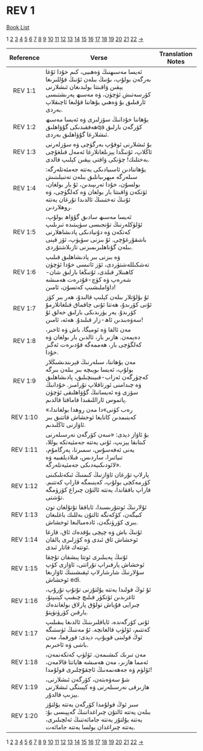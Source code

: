 # REV 1
[Book List](../README.md)

1 [2](./chapter_2.md) [3](./chapter_3.md) [4](./chapter_4.md) [5](./chapter_5.md) [6](./chapter_6.md) [7](./chapter_7.md) [8](./chapter_8.md) [9](./chapter_9.md) [10](./chapter_10.md) [11](./chapter_11.md) [12](./chapter_12.md) [13](./chapter_13.md) [14](./chapter_14.md) [15](./chapter_15.md) [16](./chapter_16.md) [17](./chapter_17.md) [18](./chapter_18.md) [19](./chapter_19.md) [20](./chapter_20.md) [21](./chapter_21.md) [22](./chapter_22.md) [->](./chapter_2.md)

| Reference | Verse | Translation Notes |
|:---------:|-------|-------------------|
|REV 1:1|ئەيسا مەسىھنىڭ ۋەھىيى، كىم خۇدا ئۇغا بەرگەن بولۇپ، بۇنىڭ بىلەن ئۇنىڭ قۇللىرىغا يېقىن ۋاقىتتا بولىدىغان ئىشلارنى كۆرسەتىش ئۈچۈن، ۋە مەسىھ پەرىشتىسى ئارقىلىق بۇ ۋەھىي يۇھاننا قۇلىغا ئاچىقلاپ بەردى.||
|REV 1:2|يۇھاننا خۇدانىڭ سۆزلىرى ۋە ئەيسا مەسىھ ھەققىدىكى گۇۋاھلىقqa كۆرگەن بارلىق ئىشلارغا گۇۋاھلىق بەردى.||
|REV 1:3|بۇ ئىشلارنى ئوقۇپ بەرگۈچى ۋە سۆزلەرنى ئاڭلاپ، ئۇنىڭدا يېزىلغانلارغا ئەمەل قىلغۇچى بەختلىك! چۈنكى ۋاقتى يېقىن كېلىپ قالدى.||
|REV 1:4|يۇھاننادىن ئاسىيادىكى يەتتە جەمئەتلەرگە: سىلەرگە مېھرىبانلىق بىلەن تەتىيلىتىش بولسۇن، خۇدا تەرىپىدىن، ئۇ بار بولغان، ئۆتكەن ۋاقىتتا بار بولغان ۋە كەلگۈچى، ۋە ئۇنىڭ تەختىنىڭ ئالدىدا تۇرغان يەتتە روھلاردىن.||
|REV 1:5|ئەيسا مەسىھ سادىق گۇۋاھ بولۇپ، ئۆلۈكلەرنىڭ تۇنجىسى سۈپىتىدە تىرىلىپ كەتكەن ۋە دۇنيادىكى پادىشاھلارنى باشقۇرغۇچى. ئۇ بىزنى سۆيۈپ، ئۆز قېنى بىلەن گۇناھلىرىمىزنى تازىلاشتۇردى.||
|REV 1:6|ۋە بىزنى بىر پادىشاھلىق قىلىپ تەشكىللەشتۈردى، ئۆز ئاتىسى خۇدا ئۈچۈن كاھىنلار قىلدى، ئۇنىڭغا بارلىق شان-شەرەپ ۋە كۈچ-قۇدرەت ھەمىشە داۋاملىشىپ كەتسۇن، ئامىن!||
|REV 1:7|ئۇ بۇلۇتلار بىلەن كېلىپ قالىدۇ، ھەر بىر كۆز ئۇنى كۆرىدۇ، ھەتتا ئۇنى چاقماق قىلغانلارمۇ كۆرىدۇ. يەر يۈزىدىكى بارلىق خەلق ئۇ سەۋەبىدىن ئاھ-زار قىلىدۇ. ھەئە، ئامىن!||
|REV 1:8|مەن ئالفا ۋە ئومېگا، باش ۋە ئاخىر، دەيمەن. ھازىر بار، ئالدىن بار بولغان ۋە كەلگۈچى بار، ھەممەگە قۇدىرەت ئەگىز خۇدا.||
|REV 1:9|مەن يۇھاننا، سىلەرنىڭ قېرىندىشىڭلار بولۇپ، ئەيسا بويىچە بىز بىلەن بىرگە كەچۈرگەن ئەزاب-قىيىنچىلىق، پادىشاھلىق ۋە چىدامنى ئورتاقلاپ تۇرامىز. خۇدانىڭ سۆزى ۋە ئەيسانىڭ گۇۋاھلىقى ئۈچۈن پاتموس ئاراللىقىدا قاماقتا قالدىم.||
|REV 1:10|«رەب كۈنى»دا مەن روھدا بولغاندا، كەينىمدىن كانايغا ئوخشاش قاتتىق بىر ئاۋازنى ئاڭلىدىم.||
|REV 1:11|بۇ ئاۋاز دېدى: «سەن كۆرگەن نەرسىلەرنى كىتابقا يېزىپ، ئۇنى يەتتە جەمئيەتكە يوللا، يەنى ئەفەسۇس، سمىرنا، پەرگامۇم، تىياتىرا، ساردىس، فىلادېلفىيە ۋە لائودىكىيەدىكى جەمئيەتلەرگە».||
|REV 1:12|پارلاپ تۇرغان ئاۋازنىڭ كىمنىڭ ئىكەنلىكىنى كۆرمەكچى بولۇپ، كەينىمگە قاراپ كەتتىم. قاراپ باققاندا، يەتتە ئالتۇن چىراغ كۆزۈمگە تۇشتى.||
|REV 1:13|ئۇلارنىڭ ئوتتۇرىسىدا، ئاياققا تۇتۇلغان تون كىيگەن، كۆكەنگە ئالتۇن بەللىك باغلىغان بىرى كۆرۈنگەن، ئادەمبالىغا ئوخشاش.||
|REV 1:14|ئۇنىڭ باش ۋە چېچى يۇقدەك ئاق، قارغا ئوخشاش ئاق ئىدى ۋە كۆزلىرى يالقان ئوتتەك قاتار ئىدى.||
|REV 1:15|ئۇنىڭ پەيىلىرى ئوتتا پىشقان تۇچقا ئوخشاش پارقىراپ تۇراتتى، ئاۋازى كۆپ سۇلارنىڭ شارشارلاپ ئېقىشىنىڭ ئاۋازىغا ئوخشاش edi.||
|REV 1:16|ئۇ ئوڭ قولىدا يەتتە يۇلتۇزنى تۇتۇپ تۇرۇپ، ئاغزىدىن ئۆتكۈر قىلىچ چىقىپ كېتىپتۇ، چىرايى قۇياش تولۇق پارلاق بولغاندەك يارقىن كۆرۈنۈپتۇ.||
|REV 1:17|ئۇنى كۆرگەندە، ئاياقلىرىنىڭ ئالدىغا يىقىلىپ كەتتىم، ئۆلۈپ قالغانچە. ئۇ مەننىڭ ئۈستىگە ئوڭ قولىنى قويۇپ، دېدى: قورقما، مەن باشى ۋە ئاخىرىم.||
|REV 1:18|مەن تىرىك كىشىمەن. ئۆلۈپ كەتكەنمەن، ئەمما ھازىر، مەن ھەمىشە ھاياتتا قالامەن، ئۆلۈم ۋە جەھەنمەنىڭ ئاچقۇچلىرى قولۇمدا!||
|REV 1:19|شۇ سەۋەبتەن، كۆرگەن ئىشلارنى، ھازىرقى نەرسىلەرنى ۋە كېيىنگى ئىشلارنى يېزىپ قالدۇر.||
|REV 1:20|سىز ئوڭ قولۇمدا كۆرگەن يەتتە يۇلتۇز بىلەن يەتتە ئالتۇن چىراغداننىڭ گەپپىسى بۇ: يەتتە يۇلتۇز يەتتە جامائەتنىڭ ئەلچىلىرى، يەتتە چىراغدان بولسا يەتتە جامائەت.||


1 [2](./chapter_2.md) [3](./chapter_3.md) [4](./chapter_4.md) [5](./chapter_5.md) [6](./chapter_6.md) [7](./chapter_7.md) [8](./chapter_8.md) [9](./chapter_9.md) [10](./chapter_10.md) [11](./chapter_11.md) [12](./chapter_12.md) [13](./chapter_13.md) [14](./chapter_14.md) [15](./chapter_15.md) [16](./chapter_16.md) [17](./chapter_17.md) [18](./chapter_18.md) [19](./chapter_19.md) [20](./chapter_20.md) [21](./chapter_21.md) [22](./chapter_22.md) [->](./chapter_2.md)